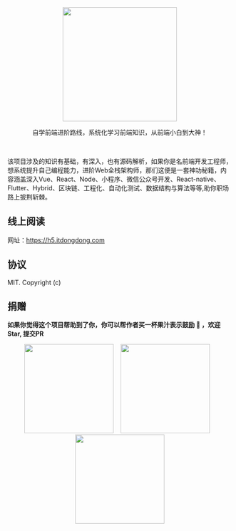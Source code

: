<div align="center">
  <img width="256" src="https://cdn.jsdelivr.net/gh/ViktorWong/imgbed/img/20210331132839.png">
  <p> 自学前端进阶路线，系统化学习前端知识，从前端小白到大神！</p> 
  <br/>
  <p align="left"> 该项目涉及的知识有基础，有深入，也有源码解析，如果你是名前端开发工程师，想系统提升自己编程能力，进阶Web全栈架构师，那们这便是一套神功秘籍，内容涵盖深入Vue、React、Node、小程序、微信公众号开发、React-native、Flutter、Hybrid、区块链、工程化、自动化测试、数据结构与算法等等,助你职场路上披荆斩棘。</p>
</div>



## 线上阅读
网址：https://h5.itdongdong.com

## 协议
MIT. Copyright (c)

## 捐赠

**如果你觉得这个项目帮助到了你，你可以帮作者买一杯果汁表示鼓励 🍹 ，欢迎Star, 提交PR**

<div align="center">
<img width="200" src="https://lib.itdongdong.com/hongbao.PNG">
&nbsp;&nbsp;
<img width="200" src="https://lib.itdongdong.com/zhifubao.png">
&nbsp;&nbsp;
<img width="200" src="https://lib.itdongdong.com/weixin.png">
</div>